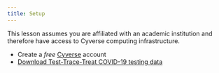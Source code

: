 ```yaml
---
title: Setup
---
```


This lesson assumes you are affiliated with an academic institution and therefore have access to Cyverse computing infrastructure. 

* Create a *free* [Cyverse](https://user.cyverse.org/) account 
* [Download Test-Trace-Treat COVID-19 testing data](https://arizona.figshare.com/articles/dataset/University_of_Arizona_Test-Trace-Treat_COVID-19_testing_results/14869740)